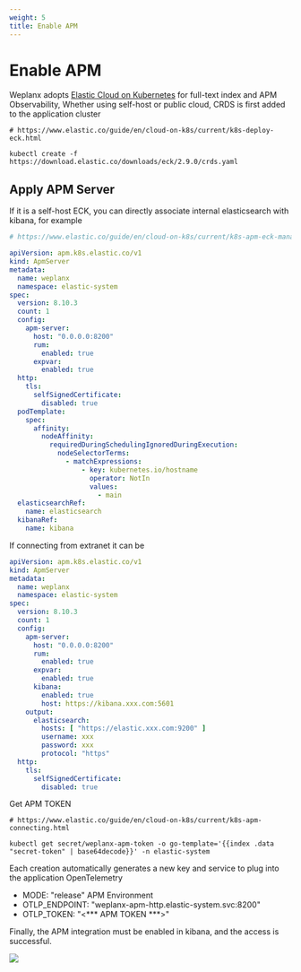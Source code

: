 ```yaml
---
weight: 5
title: Enable APM
---
```


# Enable APM

Weplanx adopts [Elastic Cloud on Kubernetes](https://www.elastic.co/guide/en/cloud-on-k8s/current/k8s-overview.html) for full-text index and APM Observability, Whether using self-host or public cloud, CRDS is first added to the application cluster

```shell
# https://www.elastic.co/guide/en/cloud-on-k8s/current/k8s-deploy-eck.html

kubectl create -f https://download.elastic.co/downloads/eck/2.9.0/crds.yaml
```

## Apply APM Server

If it is a self-host ECK, you can directly associate internal elasticsearch with kibana, for example

```yaml
# https://www.elastic.co/guide/en/cloud-on-k8s/current/k8s-apm-eck-managed-es.html

apiVersion: apm.k8s.elastic.co/v1
kind: ApmServer
metadata:
  name: weplanx
  namespace: elastic-system
spec:
  version: 8.10.3
  count: 1
  config:
    apm-server:
      host: "0.0.0.0:8200"
      rum:
        enabled: true
      expvar:
        enabled: true
  http:
    tls:
      selfSignedCertificate:
        disabled: true
  podTemplate:
    spec:
      affinity:
        nodeAffinity:
          requiredDuringSchedulingIgnoredDuringExecution:
            nodeSelectorTerms:
              - matchExpressions:
                  - key: kubernetes.io/hostname
                    operator: NotIn
                    values:
                      - main
  elasticsearchRef:
    name: elasticsearch
  kibanaRef:
    name: kibana
```

If connecting from extranet it can be

```yaml
apiVersion: apm.k8s.elastic.co/v1
kind: ApmServer
metadata:
  name: weplanx
  namespace: elastic-system
spec:
  version: 8.10.3
  count: 1
  config:
    apm-server:
      host: "0.0.0.0:8200"
      rum:
        enabled: true
      expvar:
        enabled: true
      kibana:
        enabled: true
        host: https://kibana.xxx.com:5601
    output:
      elasticsearch:
        hosts: [ "https://elastic.xxx.com:9200" ]
        username: xxx
        password: xxx
        protocol: "https"
  http:
    tls:
      selfSignedCertificate:
        disabled: true
```

Get APM TOKEN

```shell
# https://www.elastic.co/guide/en/cloud-on-k8s/current/k8s-apm-connecting.html

kubectl get secret/weplanx-apm-token -o go-template='{{index .data "secret-token" | base64decode}}' -n elastic-system
```

Each creation automatically generates a new key and service to plug into the application OpenTelemetry

- MODE: "release" APM Environment
- OTLP_ENDPOINT: "weplanx-apm-http.elastic-system.svc:8200"
- OTLP_TOKEN: "<*** APM TOKEN ***>"

Finally, the APM integration must be enabled in kibana, and the access is successful.

![](/images/apm/example.png)